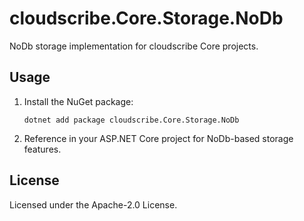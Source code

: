 # cloudscribe.Core.Storage.NoDb

NoDb storage implementation for cloudscribe Core projects.

## Usage

1. Install the NuGet package:
   ```shell
   dotnet add package cloudscribe.Core.Storage.NoDb
   ```
2. Reference in your ASP.NET Core project for NoDb-based storage features.

## License

Licensed under the Apache-2.0 License.
